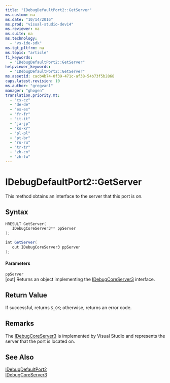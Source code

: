```yaml
---
title: "IDebugDefaultPort2::GetServer"
ms.custom: na
ms.date: "10/14/2016"
ms.prod: "visual-studio-dev14"
ms.reviewer: na
ms.suite: na
ms.technology: 
  - "vs-ide-sdk"
ms.tgt_pltfrm: na
ms.topic: "article"
f1_keywords: 
  - "IDebugDefaultPort2::GetServer"
helpviewer_keywords: 
  - "IDebugDefaultPort2::GetServer"
ms.assetid: cacb4b74-0f39-471c-af38-54b73f5b2868
caps.latest.revision: 10
ms.author: "gregvanl"
manager: "ghogen"
translation.priority.mt: 
  - "cs-cz"
  - "de-de"
  - "es-es"
  - "fr-fr"
  - "it-it"
  - "ja-jp"
  - "ko-kr"
  - "pl-pl"
  - "pt-br"
  - "ru-ru"
  - "tr-tr"
  - "zh-cn"
  - "zh-tw"
---
```

# IDebugDefaultPort2::GetServer
This method obtains an interface to the server that this port is on.  
  
## Syntax  
  
```cpp  
HRESULT GetServer(  
   IDebugCoreServer3** ppServer  
);  
```  
  
```c#  
int GetServer(  
   out IDebugCoreServer3 ppServer  
);  
```  
  
#### Parameters  
 `ppServer`  
 [out] Returns an object implementing the [IDebugCoreServer3](../extensibility/idebugcoreserver3.md) interface.  
  
## Return Value  
 If successful, returns `S_OK`; otherwise, returns an error code.  
  
## Remarks  
 The [IDebugCoreServer3](../extensibility/idebugcoreserver3.md) is implemented by Visual Studio and represents the server that the port is located on.  
  
## See Also  
 [IDebugDefaultPort2](../extensibility/idebugdefaultport2.md)   
 [IDebugCoreServer3](../extensibility/idebugcoreserver3.md)